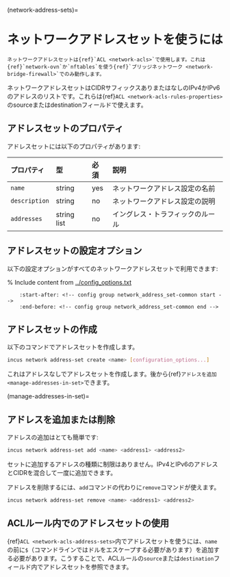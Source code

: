 (network-address-sets)=
# ネットワークアドレスセットを使うには

```{note}
ネットワークアドレスセットは{ref}`ACL <network-acls>`で使用します。これは{ref}`network-ovn`か`nftables`を使う{ref}`ブリッジネットワーク <network-bridge-firewall>`でのみ動作します。
```

ネットワークアドレスセットはCIDRサフィックスありまたはなしのIPv4かIPv6のアドレスのリストです。これらは{ref}`ACL <network-acls-rules-properties>`のsourceまたはdestinationフィールドで使えます。

## アドレスセットのプロパティ

アドレスセットには以下のプロパティがあります:

プロパティ       | 型           | 必須     | 説明
:--              | :--          | :--      | :--
`name`           | string       | yes      | ネットワークアドレス設定の名前
`description`    | string       | no       | ネットワークアドレス設定の説明
`addresses`      | string list  | no       | イングレス・トラフィックのルール

## アドレスセットの設定オプション

以下の設定オプションがすべてのネットワークアドレスセットで利用できます:

% Include content from [../config_options.txt](../config_options.txt)
```{include} ../config_options.txt
    :start-after: <!-- config group network_address_set-common start -->
    :end-before: <!-- config group network_address_set-common end -->
```

## アドレスセットの作成

以下のコマンドでアドレスセットを作成します。

```bash
incus network address-set create <name> [configuration_options...]
```

これはアドレスなしでアドレスセットを作成します。後から{ref}`アドレスを追加 <manage-addresses-in-set>`できます。

(manage-addresses-in-set)=
## アドレスを追加または削除

アドレスの追加はとても簡単です:

```bash
incus network address-set add <name> <address1> <address2>
```

セットに追加するアドレスの種類に制限はありません。IPv4とIPv6のアドレスとCIDRを混合して一度に追加できます。

アドレスを削除するには、`add`コマンドの代わりに`remove`コマンドが使えます。

```bash
incus network address-set remove <name> <address1> <address2>
```

## ACLルール内でのアドレスセットの使用

{ref}`ACL <network-acls-address-sets>`内でアドレスセットを使うには、`name`の前に`$`（コマンドラインではドルをエスケープする必要があります）を追加する必要があります。こうすることで、ACLルールの`source`または`destination`フィールド内でアドレスセットを参照できます。
